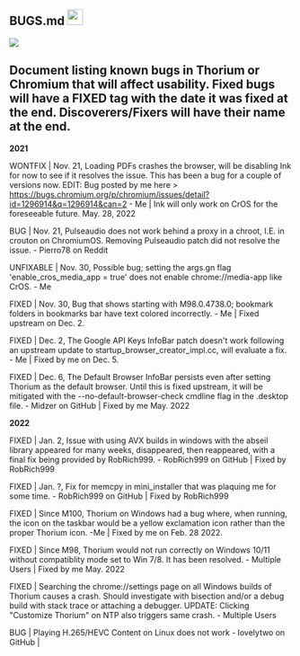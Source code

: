 ## BUGS.md <img src="https://github.com/Alex313031/Thorium/blob/main/logos/STAGING/bug.svg" width="28">

<img src="https://github.com/Alex313031/Thorium/blob/main/logos/STAGING/robot_256.png">

## Document listing known bugs in Thorium or Chromium that will affect usability. Fixed bugs will have a FIXED tag with the date it was fixed at the end. Discoverers/Fixers will have their name at the end.
**2021**

WONTFIX | Nov. 21, Loading PDFs crashes the browser, will be disabling Ink for now to see if it resolves the issue. This has been a bug for a couple of versions now.  EDIT: Bug posted by me here > https://bugs.chromium.org/p/chromium/issues/detail?id=1296914&q=1296914&can=2 - Me | Ink will only work on CrOS for the foreseeable future. May. 28, 2022

BUG | Nov. 21, Pulseaudio does not work behind a proxy in a chroot, I.E. in crouton on ChromiumOS. Removing Pulseaudio patch did not resolve the issue. - Pierro78 on Reddit

UNFIXABLE | Nov. 30, Possible bug; setting the args.gn flag 'enable_cros_media_app = true' does not enable chrome://media-app like CrOS. - Me

FIXED | Nov. 30, Bug that shows starting with M98.0.4738.0; bookmark folders in bookmarks bar have text colored incorrectly. - Me | Fixed upstream on Dec. 2.

FIXED | Dec. 2, The Google API Keys InfoBar patch doesn't work following an upstream update to startup_browser_creator_impl.cc, will evaluate a fix. - Me | Fixed by me on Dec. 5.

FIXED | Dec. 6, The Default Browser InfoBar persists even after setting Thorium as the default browser. Until this is fixed upstream, it will be mitigated with the --no-default-browser-check cmdline flag in the .desktop file. - Midzer on GitHub | Fixed by me May. 2022

**2022**

FIXED | Jan. 2, Issue with using AVX builds in windows with the abseil library appeared for many weeks, disappeared, then reappeared, with a final fix being provided by RobRich999. - RobRich999 on GitHub | Fixed by RobRich999

FIXED | Jan. ?, Fix for memcpy in mini_installer that was plaquing me for some time. - RobRich999 on GitHub | Fixed by RobRich999

FIXED | Since M100, Thorium on Windows had a bug where, when running, the icon on the taskbar would be a yellow exclamation icon rather than the proper Thorium icon. -Me | Fixed by me on Feb. 28 2022.

FIXED | Since M98, Thorium would not run correctly on Windows 10/11 without compatiblity mode set to Win 7/8. It has been resolved. - Multiple Users | Fixed by me May. 2022

FIXED | Searching the chrome://settings page on all Windows builds of Thorium causes a crash. Should investigate with bisection and/or a debug build with stack trace or attaching a debugger. UPDATE: Clicking "Customize Thorium" on NTP also triggers same crash. - Multiple Users

BUG | Playing H.265/HEVC Content on Linux does not work - lovelytwo on GitHub |
